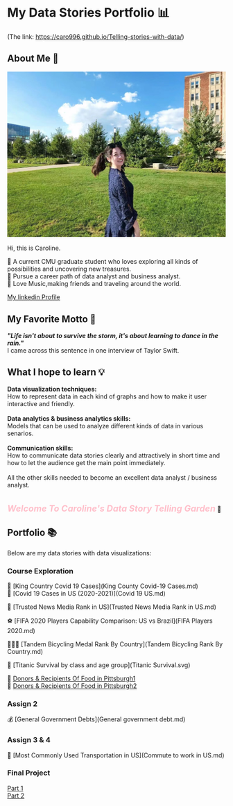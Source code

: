 # My Data Stories Portfolio 📊
(The link: https://caro996.github.io/Telling-stories-with-data/)

## About Me 🦄
<p align = "center">
<img src="IMG_7802.JPG" width="600"/> 
</p>
Hi, this is Caroline.  
  
📍 A current CMU graduate student who loves exploring all kinds of possibilities and uncovering new treasures.  
📍 Pursue a career path of data analyst and business analyst.   
📍 Love Music,making friends and traveling around the world.  
   
[My linkedin Profile](https://www.linkedin.com/in/yuanmo-caroline-zhu-18428818a/)


## My Favorite Motto 💫
***"Life isn't about to survive the storm, it's about learning to dance in the rain."***\
I came across this sentence in one interview of Taylor Swift.

## What I hope to learn 💡
**Data visualization techniques:**\
How to represent data in each kind of graphs and how to make it user interactive and friendly.\
\
**Data analytics & business analytics skills:**\
Models that can be used to analyze different kinds of data in various senarios.\
\
**Communication skills:**\
How to communicate data stories clearly and attractively in short time and how to let the audience get the main point immediately.\
\
All the other skills needed to become an excellent data analyst / business analyst.
\
\
\
***<span style="color:pink;font-weight:700;font-size:20px">Welcome To Caroline's Data Story Telling Garden</span>*** 🌸 


## Portfolio 📚
Below are my data stories with data visualizations:


### Course Exploration
🦠 [King Country Covid 19 Cases](King County Covid-19 Cases.md)  
🦠 [Covid 19 Cases in US (2020-2021)](Covid 19 US.md)

📰 [Trusted News Media Rank in US](Trusted News Media Rank in US.md)

⚽️ [FIFA 2020 Players Capability Comparison: US vs Brazil](FIFA Players 2020.md)

🚴🏻‍♀️ [Tandem Bicycling Medal Rank By Country](Tandem Bicycling Rank By Country.md)

🚢 [Titanic Survival by class and age group](Titanic Survival.svg)

🚚 [Donors & Recipients Of Food in Pittsburgh1](Donars&RecipientsFoodPitts.html)       
🚚 [Donors & Recipients Of Food in Pittsburgh2](D&RPittsFood.html)
    
### Assign 2
💰 [General Government Debts](General government debt.md)  
  
### Assign 3 & 4
🚗 [Most Commonly Used Transportation in US](Commute to work in US.md)  
   
### Final Project
[Part 1](final_project_CarolineZHU.md)    
[Part 2](final_project_CarolineZHU1.md)
